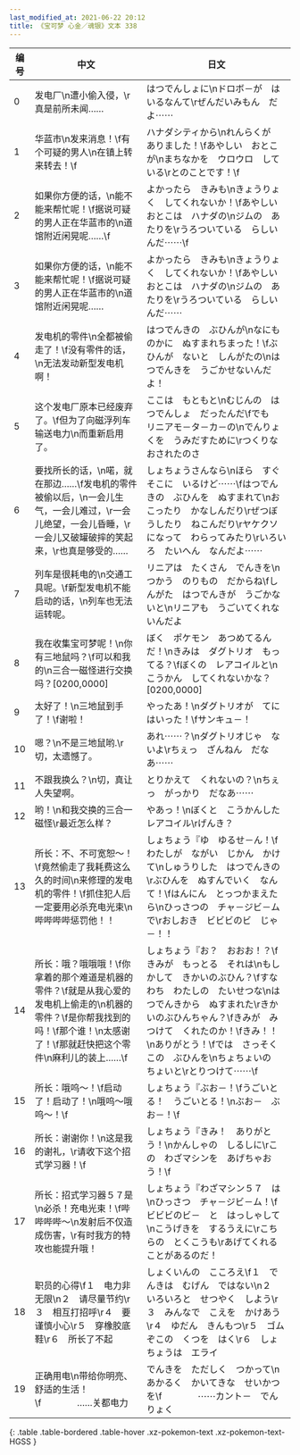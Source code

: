```yaml
---
last_modified_at: 2021-06-22 20:12
title: 《宝可梦 心金／魂银》文本 338
---
```

| 编号 | 中文 | 日文 |
| ---- | ---- | ---- |
| 0 | 发电厂\n遭小偷入侵，\r真是前所未闻…… | はつでんしょに\nドロボ－が　はいるなんて\rぜんだいみもん　だよ⋯⋯ |
| 1 | 华蓝市\n发来消息！\f有个可疑的男人\n在镇上转来转去！\f | ハナダシティから\nれんらくが　ありました！\fあやしい　おとこが\nまちなかを　ウロウロ　している\rとのことです！\f |
| 2 | 如果你方便的话，\n能不能来帮忙呢！\f据说可疑的男人正在华蓝市的\n道馆附近闲晃呢……\f | よかったら　きみも\nきょうりょく　してくれないか！\fあやしいおとこは　ハナダの\nジムの　あたりを\rうろついている　らしいんだ⋯⋯\f |
| 3 | 如果你方便的话，\n能不能来帮忙呢！\f据说可疑的男人正在华蓝市的\n道馆附近闲晃呢…… | よかったら　きみも\nきょうりょく　してくれないか！\fあやしいおとこは　ハナダの\nジムの　あたりを\rうろついている　らしいんだ⋯⋯ |
| 4 | 发电机的零件\n全都被偷走了！\f没有零件的话，\n无法发动新型发电机啊！ | はつでんきの　ぶひんが\nなにものかに　ぬすまれちまった！\fぶひんが　ないと　しんがたの\nはつでんきを　うごかせないんだよ！ |
| 5 | 这个发电厂原本已经废弃了。\f但为了向磁浮列车输送电力\n而重新启用了。 | ここは　もともと\nむじんの　はつでんしょ　だったんだ\fでも　リニアモ－タ－カ－の\nでんりょくを　うみだすために\rつくりなおされたのさ |
| 6 | 要找所长的话，\n喏，就在那边……\f发电机的零件被偷以后，\n一会儿生气，一会儿难过，\r一会儿绝望，一会儿昏睡，\r一会儿又破罐破摔的笑起来，\r也真是够受的…… | しょちょうさんなら\nほら　すぐそこに　いるけど⋯⋯\fはつでんきの　ぶひんを　ぬすまれて\nおこったり　かなしんだり\rぜつぼうしたり　ねこんだり\rヤケクソになって　わらってみたり\rいろいろ　たいへん　なんだよ⋯⋯ |
| 7 | 列车是很耗电的\n交通工具呢。\f新型发电机不能启动的话，\n列车也无法运转呢。 | リニアは　たくさん　でんきを\nつかう　のりもの　だからね\fしんがた　はつでんきが　うごかないと\nリニアも　うごいてくれないんだよ |
| 8 | 我在收集宝可梦呢！\n你有三地鼠吗？\f可以和我的\n三合一磁怪进行交换吗？[0200,0000] | ぼく　ポケモン　あつめてるんだ！\nきみは　ダグトリオ　もってる？\fぼくの　レアコイルと\nこうかん　してくれないかな？[0200,0000] |
| 9 | 太好了！\n三地鼠到手了！\f谢啦！ | やったあ！\nダグトリオが　てにはいった！\fサンキュ－！ |
| 10 | 嗯？\n不是三地鼠哟.\r切，太遗憾了。 | あれ⋯⋯？\nダグトリオじゃ　ないよ\rちぇっ　ざんねん　だなあ⋯⋯ |
| 11 | 不跟我换么？\n切，真让人失望啊。 | とりかえて　くれないの？\nちぇっ　がっかり　だなあ⋯⋯ |
| 12 | 哟！\n和我交换的三合一磁怪\r最近怎么样？ | やあっ！\nぼくと　こうかんした　レアコイル\rげんき？ |
| 13 | 所长：不、不可宽恕～！\f竟然偷走了我耗费这么久的时间\n来修理的发电机的零件！\f抓住犯人后一定要用必杀充电光束\n哔哔哔哔惩罚他！！ | しょちょう『ゆ　ゆるせ－ん！\fわたしが　ながい　じかん　かけて\nしゅうりした　はつでんきの\rぶひんを　ぬすんでいく　なんて！\fはんにん　とっつかまえたら\nひっさつの　チャ－ジビ－ムで\rおしおき　ビビビのビ　じゃ－！！ |
| 14 | 所长：哦？哦哦哦！\f你拿着的那个难道是机器的零件？\f就是从我心爱的发电机上偷走的\n机器的零件？\f是你帮我找到的吗！\f那个谁！\n太感谢了！\f那就赶快把这个零件\n麻利儿的装上……\f | しょちょう『お？　おおお！？\fきみが　もっとる　それは\nもしかして　きかいのぶひん？\fすなわち　わたしの　たいせつな\nはつでんきから　ぬすまれた\rきかいのぶひんちゃん？\fきみが　みつけて　くれたのか！\fきみ！！\nありがとう！\fでは　さっそく　この　ぶひんを\nちょちょいの　ちょいと\rとりつけて⋯⋯\f |
| 15 | 所长：哦呜～！\f启动了！启动了！\n哦呜～哦呜～！\f | しょちょう『ぶお－！\fうごいとる！　うごいとる！\nぶお－　ぶお－！\f |
| 16 | 所长：谢谢你！\n这是我的谢礼，\r请收下这个招式学习器！\f | しょちょう『きみ！　ありがとう！\nかんしゃの　しるしに\rこの　わざマシンを　あげちゃおう！\f |
| 17 | 所长：招式学习器５７是\n必杀！充电光束！\f哔哔哔哔～\n发射后不仅造成伤害，\r有时我方的特攻也能提升哦！ | しょちょう『わざマシン５７　は\nひっさつ　チャ－ジビ－ム！\fビビビのビ－　と　はっしゃして\nこうげきを　するうえに\rこちらの　とくこうも\rあげてくれる　ことがあるのだ！ |
| 18 | 职员的心得\f１　电力非无限\n２　请尽量节约\r３　相互打招呼\r４　要谨慎小心\r５　穿橡胶底鞋\r６　所长了不起 | しょくいんの　こころえ\f１　でんきは　むげん　ではない\n２　いろいろと　せつやく　しよう\r３　みんなで　こえを　かけあう\r４　ゆだん　きんもつ\r５　ゴムぞこの　くつを　はく\r６　しょちょうは　エライ |
| 19 | 正确用电\n带给你明亮、舒适的生活！\f　　　　……关都电力 | でんきを　ただしく　つかって\nあかるく　かいてきな　せいかつを\f　　　　⋯⋯カント－　でんりょく |
{: .table .table-bordered .table-hover .xz-pokemon-text .xz-pokemon-text-HGSS }